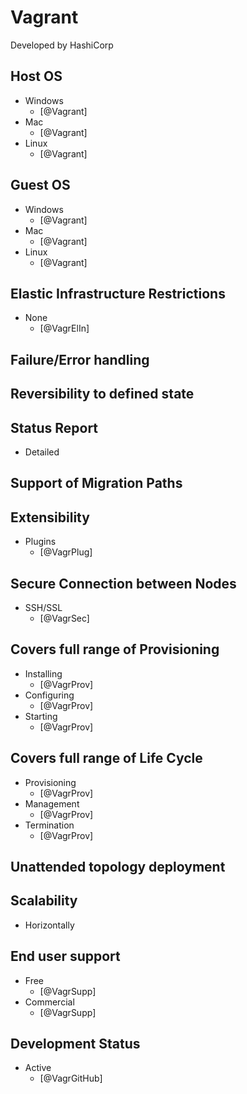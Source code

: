 # Vagrant
Developed by HashiCorp

## Host OS
- Windows
    - [@Vagrant]
- Mac
    - [@Vagrant]
- Linux
    - [@Vagrant]

## Guest OS
- Windows
    - [@Vagrant]
- Mac
    - [@Vagrant]
- Linux
    - [@Vagrant]

## Elastic Infrastructure Restrictions
- None
    - [@VagrElIn]

## Failure/Error handling

## Reversibility to defined state

## Status Report
- Detailed

## Support of Migration Paths

## Extensibility
- Plugins
    - [@VagrPlug]

## Secure Connection between Nodes
- SSH/SSL
    - [@VagrSec]

## Covers full range of Provisioning
- Installing
    - [@VagrProv]
- Configuring
    - [@VagrProv]
- Starting
    - [@VagrProv]

## Covers full range of Life Cycle
- Provisioning
    - [@VagrProv]
- Management
    - [@VagrProv]
- Termination
    - [@VagrProv]

## Unattended topology deployment

## Scalability
- Horizontally

## End user support
- Free
    - [@VagrSupp]
- Commercial
    - [@VagrSupp]

## Development Status
- Active
    - [@VagrGitHub]
